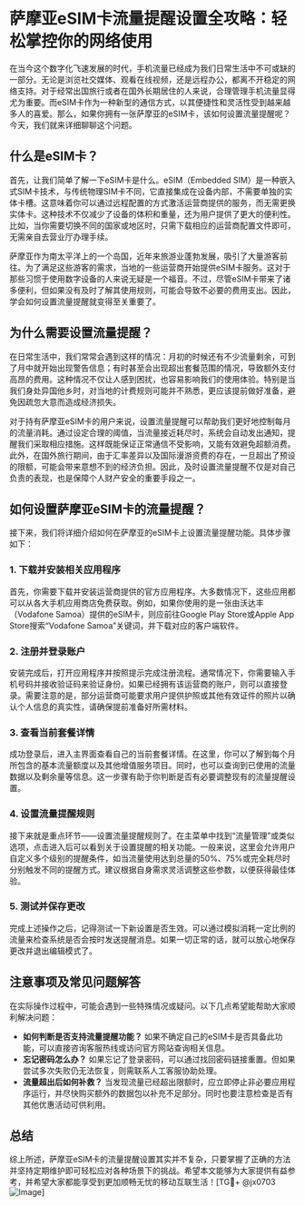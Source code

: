 # 萨摩亚eSIM卡流量提醒设置全攻略：轻松掌控你的网络使用

在当今这个数字化飞速发展的时代，手机流量已经成为我们日常生活中不可或缺的一部分。无论是浏览社交媒体、观看在线视频，还是远程办公，都离不开稳定的网络支持。对于经常出国旅行或者在国外长期居住的人来说，合理管理手机流量显得尤为重要。而eSIM卡作为一种新型的通信方式，以其便捷性和灵活性受到越来越多人的喜爱。那么，如果你拥有一张萨摩亚的eSIM卡，该如何设置流量提醒呢？今天，我们就来详细聊聊这个问题。

## 什么是eSIM卡？

首先，让我们简单了解一下eSIM卡是什么。eSIM（Embedded SIM）是一种嵌入式SIM卡技术，与传统物理SIM卡不同，它直接集成在设备内部，不需要单独的实体卡槽。这意味着你可以通过远程配置的方式激活运营商提供的服务，而无需更换实体卡。这种技术不仅减少了设备的体积和重量，还为用户提供了更大的便利性。比如，当你需要切换不同的国家或地区时，只需下载相应的运营商配置文件即可，无需亲自去营业厅办理手续。

萨摩亚作为南太平洋上的一个岛国，近年来旅游业蓬勃发展，吸引了大量游客前往。为了满足这些游客的需求，当地的一些运营商开始提供eSIM卡服务。这对于那些习惯于使用数字设备的人来说无疑是一个福音。不过，尽管eSIM卡带来了诸多便利，但如果没有及时了解其使用规则，可能会导致不必要的费用支出。因此，学会如何设置流量提醒就变得至关重要了。

## 为什么需要设置流量提醒？

在日常生活中，我们常常会遇到这样的情况：月初的时候还有不少流量剩余，可到了月中就开始出现警告信息；有时甚至会出现超出套餐范围的情况，导致额外支付高昂的费用。这种情况不仅让人感到困扰，也容易影响我们的使用体验。特别是当我们身处异国他乡时，对当地的计费规则可能并不熟悉，更应该提前做好准备，避免因疏忽大意而造成经济损失。

对于持有萨摩亚eSIM卡的用户来说，设置流量提醒可以帮助我们更好地控制每月的流量消耗。通过设定合理的阈值，当流量接近耗尽时，系统会自动发出通知，提醒我们采取相应措施。这样既能保证正常通信不受影响，又能有效避免超额消费。此外，在国外旅行期间，由于汇率差异以及国际漫游资费的存在，一旦超出了预设的限额，可能会带来意想不到的经济负担。因此，及时设置流量提醒不仅是对自己负责的表现，也是保障个人财产安全的重要手段之一。

## 如何设置萨摩亚eSIM卡的流量提醒？

接下来，我们将详细介绍如何在萨摩亚的eSIM卡上设置流量提醒功能。具体步骤如下：

### 1. 下载并安装相关应用程序

首先，你需要下载并安装运营商提供的官方应用程序。大多数情况下，这些应用都可以从各大手机应用商店免费获取。例如，如果你使用的是一张由沃达丰（Vodafone Samoa）提供的eSIM卡，则应前往Google Play Store或Apple App Store搜索“Vodafone Samoa”关键词，并下载对应的客户端软件。

### 2. 注册并登录账户

安装完成后，打开应用程序并按照提示完成注册流程。通常情况下，你需要输入手机号码并接收验证码来验证身份。如果已经拥有该运营商的账户，则可以直接登录。需要注意的是，部分运营商可能要求用户提供护照或其他有效证件的照片以确认个人信息的真实性，请确保提前准备好所需材料。

### 3. 查看当前套餐详情

成功登录后，进入主界面查看自己的当前套餐详情。在这里，你可以了解到每个月所包含的基本流量额度以及其他增值服务项目。同时，也可以查询到已使用的流量数据以及剩余量等信息。这一步骤有助于你判断是否有必要调整现有的流量提醒设置。

### 4. 设置流量提醒规则

接下来就是重点环节——设置流量提醒规则了。在主菜单中找到“流量管理”或类似选项，点击进入后可以看到关于设置提醒的相关功能。一般来说，这里会允许用户自定义多个级别的提醒条件，如当流量使用达到总量的50%、75%或完全耗尽时分别触发不同的提醒方式。建议根据自身需求灵活调整这些参数，以便获得最佳体验。

### 5. 测试并保存更改

完成上述操作之后，记得测试一下新设置是否生效。可以通过模拟消耗一定比例的流量来检查系统是否会按时发送提醒消息。如果一切正常的话，就可以放心地保存更改并退出编辑模式了。

## 注意事项及常见问题解答

在实际操作过程中，可能会遇到一些特殊情况或疑问。以下几点希望能帮助大家顺利解决问题：

- **如何判断是否支持流量提醒功能？** 如果不确定自己的eSIM卡是否具备此功能，可以直接咨询客服热线或访问官方网站查询相关信息。
- **忘记密码怎么办？** 如果忘记了登录密码，可以通过找回密码链接重置。但如果尝试多次失败仍无法恢复，则需联系人工客服协助处理。
- **流量超出后如何补救？** 当发现流量已经超出限额时，应立即停止非必要应用程序运行，并尽快购买额外的数据包以补充不足部分。同时也要注意检查是否有其他优惠活动可供利用。

## 总结

综上所述，萨摩亚eSIM卡的流量提醒设置其实并不复杂，只要掌握了正确的方法并坚持定期维护即可轻松应对各种场景下的挑战。希望本文能够为大家提供有益参考，并希望大家都能享受到更加顺畅无忧的移动互联生活！[TG💪+ @jx0703 ![Image](https://github.com/user-attachments/assets/dbca1d08-cadb-493c-b0ec-ad6f7a83f270)]
